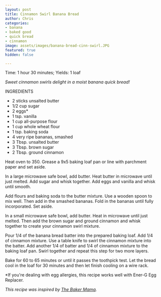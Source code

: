 ```yaml
---
layout: post
title: Cinnamon Swirl Banana Bread
author: Chris
categories:
- banana
- baked good
- quick bread
- cinnamon
image: assets/images/banana-bread-cinn-swirl.JPG
featured: true
hidden: false

---
```

Time:  1 hour 30 minutes; Yields: 1 loaf 

_Sweet cinnamon swirls delight in a moist banana quick bread!_

INGREDIENTS

* 2 sticks unsalted butter
* 1/2 cup sugar
* 2 eggs*
* 1 tsp. vanilla
* 1 cup all-purpose flour
* 1 cup whole wheat flour
* 1 tsp. baking soda
* 4 very ripe bananas, smashed
* 3 Tbsp. unsalted butter
* 3 Tbsp. brown sugar
* 2 Tbsp. ground cinnamon

Heat oven to 350. Grease a 9x5 baking loaf pan or line with parchment paper and set aside.

In a large microwave safe bowl, add butter. Heat butter in microwave until just melted. Add sugar and whisk together. Add eggs and vanilla and whisk until smooth.

Add flours and baking soda to the butter mixture. Use a wooden spoon to mix well. Then add in the smashed bananas. Fold in the bananas until fully incorporated. Set aside.

In a small microwave safe bowl, add butter. Heat in microwave until just melted. Then add the brown sugar and ground cinnamon and whisk together to create your cinnamon swirl mixture.

Pour 1/4 of the banana bread batter into the prepared baking loaf. Add 1/4 of cinnamon mixture. Use a table knife to swirl the cinnamon mixture into the batter. Add another 1/4 of batter and 1/4 of cinnamon mixture to the baking loaf pan. Swirl together and repeat this step for two more layers. 

Bake for 60 to 65 minutes or until it passes the toothpick test. Let the bread cool in the loaf for 30 minutes and then let finish cooling on a wire rack.

\*If you're dealing with egg allergies, this recipe works well with Ener-G Egg Replacer.

_This recipe was inspired by_ [_The Baker Mama_](https://thebakermama.com/recipes/cinnamon-swirl-banana-bread/#tasty-recipes-14191-jump-target)_._